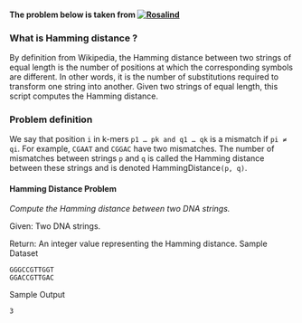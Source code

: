 
#### The problem below is taken from [![Rosalind](http://rosalind.info/static/img/logo.png?v=1526042457 "Rosalind")](http://rosalind.info/problems/list-view/)

### What is Hamming distance ?

By definition from Wikipedia, the Hamming distance between two strings of equal length is the number of positions at which the corresponding symbols are different. In other words, it is the number of substitutions required to transform one string into another. Given two strings of equal length, this script computes the Hamming distance.

### Problem definition

We say that position `i` in k-mers `p1 … pk and q1 … qk` is a mismatch if `pi ≠ qi`. For example, `CGAAT` and `CGGAC` have two mismatches. The number of mismatches between strings `p` and `q` is called the Hamming distance between these strings and is denoted HammingDistance`(p, q)`.

#### Hamming Distance Problem

_Compute the Hamming distance between two DNA strings._

Given: Two DNA strings.

Return: An integer value representing the Hamming distance.
Sample Dataset

```
GGGCCGTTGGT
GGACCGTTGAC
```
Sample Output
```
3
```
